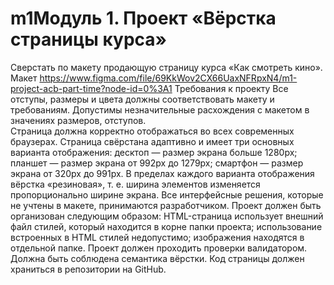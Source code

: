 # m1Модуль 1. Проект «Вёрстка страницы курса» 
Сверстать по макету продающую страницу курса «Как смотреть кино».
Макет
https://www.figma.com/file/69KkWov2CX66UaxNFRpxN4/m1-project-acb-part-time?node-id=0%3A1 
Требования к проекту
Все отступы, размеры и цвета должны соответствовать макету                         и требованиям.
Допустимы незначительные расхождения с макетом в значениях размеров, отступов.  
Страница должна корректно отображаться во всех современных браузерах.
Страница свёрстана адаптивно и имеет три основных варианта отображения:
десктоп — размер экрана больше 1280px;
планшет — размер экрана от 992px до 1279px;
смартфон — размер экрана от 320px до 991px.
В пределах каждого варианта отображения вёрстка «резиновая», т. е. ширина элементов изменяется пропорционально ширине экрана.
Все интерфейсные решения, которые не учтены в макете, принимаются разработчиком.
Проект должен быть организован следующим образом:
HTML-страница использует внешний файл стилей, который находится в корне папки проекта;
использование встроенных в HTML стилей недопустимо;
изображения находятся в отдельной папке.
Проект должен проходить проверки валидатором.
Должна быть соблюдена семантика вёрстки.
Код страницы должен храниться в репозитории на GitHub.
